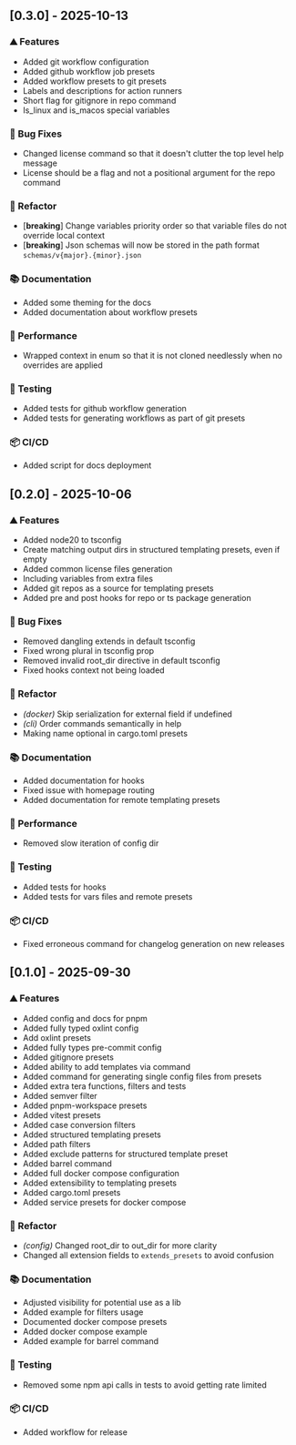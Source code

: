 ## [0.3.0] - 2025-10-13

### ⛰️  Features

- Added git workflow configuration
- Added github workflow job presets
- Added workflow presets to git presets
- Labels and descriptions for action runners
- Short flag for gitignore in repo command
- Is_linux and is_macos special variables

### 🐛 Bug Fixes

- Changed license command so that it doesn't clutter the top level help message
- License should be a flag and not a positional argument for the repo command

### 🚜 Refactor

- [**breaking**] Change variables priority order so that variable files do not override local context
- [**breaking**] Json schemas will now be stored in the path format `schemas/v{major}.{minor}.json`

### 📚 Documentation

- Added some theming for the docs
- Added documentation about workflow presets

### 🚀 Performance

- Wrapped context in enum so that it is not cloned needlessly when no overrides are applied

### 🧪 Testing

- Added tests for github workflow generation
- Added tests for generating workflows as part of git presets

### 📦 CI/CD

- Added script for docs deployment
## [0.2.0] - 2025-10-06

### ⛰️  Features

- Added node20 to tsconfig
- Create matching output dirs in structured templating presets, even if empty
- Added common license files generation
- Including variables from extra files
- Added git repos as a source for templating presets
- Added pre and post hooks for repo or ts package generation

### 🐛 Bug Fixes

- Removed dangling extends in default tsconfig
- Fixed wrong plural in tsconfig prop
- Removed invalid root_dir directive in default tsconfig
- Fixed hooks context not being loaded

### 🚜 Refactor

- *(docker)* Skip serialization for external field if undefined
- *(cli)* Order commands semantically in help
- Making name optional in cargo.toml presets

### 📚 Documentation

- Added documentation for hooks
- Fixed issue with homepage routing
- Added documentation for remote templating presets

### 🚀 Performance

- Removed slow iteration of config dir

### 🧪 Testing

- Added tests for hooks
- Added tests for vars files and remote presets

### 📦 CI/CD

- Fixed erroneous command for changelog generation on new releases
## [0.1.0] - 2025-09-30

### ⛰️  Features

- Added config and docs for pnpm
- Added fully typed oxlint config
- Add oxlint presets
- Added fully types pre-commit config
- Added gitignore presets
- Added ability to add templates via command
- Added command for generating single config files from presets
- Added extra tera functions, filters and tests
- Added semver filter
- Added pnpm-workspace presets
- Added vitest presets
- Added case conversion filters
- Added structured templating presets
- Added path filters
- Added exclude patterns for structured template preset
- Added barrel command
- Added full docker compose configuration
- Added extensibility to templating presets
- Added cargo.toml presets
- Added service presets for docker compose

### 🚜 Refactor

- *(config)* Changed root_dir to out_dir for more clarity
- Changed all extension fields to `extends_presets` to avoid confusion

### 📚 Documentation

- Adjusted visibility for potential use as a lib
- Added example for filters usage
- Documented docker compose presets
- Added docker compose example
- Added example for barrel command

### 🧪 Testing

- Removed some npm api calls in tests to avoid getting rate limited

### 📦 CI/CD

- Added workflow for release
